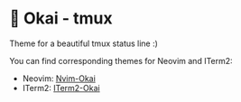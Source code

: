 # 🍊 Okai - tmux

Theme for a beautiful tmux status line :)

You can find corresponding themes for Neovim and ITerm2:
- Neovim: [Nvim-Okai](https://github.com/okaihe/okai)
- ITerm2: [ITerm2-Okai](https://github.com/okaihe/tmux-okai)
